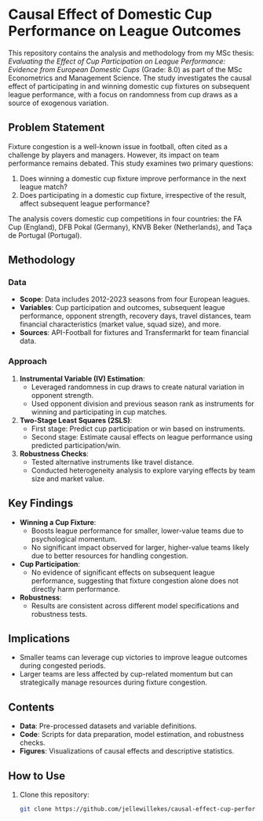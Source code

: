 # Causal Effect of Domestic Cup Performance on League Outcomes

This repository contains the analysis and methodology from my MSc thesis: *Evaluating the Effect of Cup Participation on League Performance: Evidence from European Domestic Cups* (Grade: 8.0) as part of the MSc Econometrics and Management Science. The study investigates the causal effect of participating in and winning domestic cup fixtures on subsequent league performance, with a focus on randomness from cup draws as a source of exogenous variation.

## Problem Statement

Fixture congestion is a well-known issue in football, often cited as a challenge by players and managers. However, its impact on team performance remains debated. This study examines two primary questions:
1. Does winning a domestic cup fixture improve performance in the next league match?
2. Does participating in a domestic cup fixture, irrespective of the result, affect subsequent league performance?

The analysis covers domestic cup competitions in four countries: the FA Cup (England), DFB Pokal (Germany), KNVB Beker (Netherlands), and Taça de Portugal (Portugal).

## Methodology

### Data
- **Scope**: Data includes 2012-2023 seasons from four European leagues.
- **Variables**: Cup participation and outcomes, subsequent league performance, opponent strength, recovery days, travel distances, team financial characteristics (market value, squad size), and more.
- **Sources**: API-Football for fixtures and Transfermarkt for team financial data.

### Approach
1. **Instrumental Variable (IV) Estimation**:
   - Leveraged randomness in cup draws to create natural variation in opponent strength.
   - Used opponent division and previous season rank as instruments for winning and participating in cup matches.
2. **Two-Stage Least Squares (2SLS)**:
   - First stage: Predict cup participation or win based on instruments.
   - Second stage: Estimate causal effects on league performance using predicted participation/win.
3. **Robustness Checks**:
   - Tested alternative instruments like travel distance.
   - Conducted heterogeneity analysis to explore varying effects by team size and market value.

## Key Findings
- **Winning a Cup Fixture**:
  - Boosts league performance for smaller, lower-value teams due to psychological momentum.
  - No significant impact observed for larger, higher-value teams likely due to better resources for handling congestion.
- **Cup Participation**:
  - No evidence of significant effects on subsequent league performance, suggesting that fixture congestion alone does not directly harm performance.
- **Robustness**:
  - Results are consistent across different model specifications and robustness tests.

## Implications
- Smaller teams can leverage cup victories to improve league outcomes during congested periods.
- Larger teams are less affected by cup-related momentum but can strategically manage resources during fixture congestion.

## Contents
- **Data**: Pre-processed datasets and variable definitions.
- **Code**: Scripts for data preparation, model estimation, and robustness checks.
- **Figures**: Visualizations of causal effects and descriptive statistics.

## How to Use
1. Clone this repository:
   ```bash
   git clone https://github.com/jellewillekes/causal-effect-cup-performance.git
